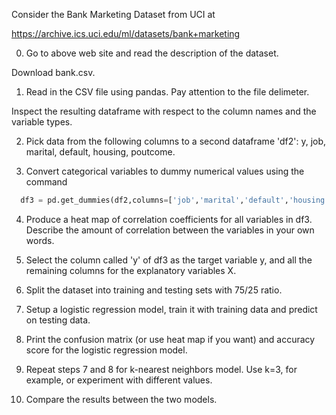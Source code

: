 Consider the Bank Marketing Dataset from UCI at

https://archive.ics.uci.edu/ml/datasets/bank+marketing

0) Go to above web site and read the description of the dataset.

Download bank.csv.

1) Read in the CSV file using pandas. Pay attention to the file delimeter.

Inspect the resulting dataframe with respect to the column names and the variable types.

2) Pick data from the following columns to a second dataframe 'df2': y, job, marital, default, housing, poutcome.

3) Convert categorical variables to dummy numerical values using the command
```python
  df3 = pd.get_dummies(df2,columns=['job','marital','default','housing','poutcome'])
```

4) Produce a heat map of correlation coefficients for all variables in df3. Describe the amount of correlation between the variables in your own words.

5) Select the column called 'y' of df3 as the target variable y, and all the remaining columns for the explanatory variables X.

6) Split the dataset into training and testing sets with 75/25  ratio.

7) Setup a logistic regression model, train it with training data and predict on testing data.

8) Print the confusion matrix (or use heat map if you want) and accuracy score for the logistic regression model.

9) Repeat steps 7 and 8 for k-nearest neighbors model. Use k=3, for example, or experiment with different values.

10) Compare the results between the two models.